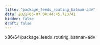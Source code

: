 ```yaml
---
title: "package_feeds_routing_batman-adv"
date: 2021-05-07 04:44:45.723741
hidden: false
draft: false
---
```


x86/64/package_feeds_routing_batman-adv

